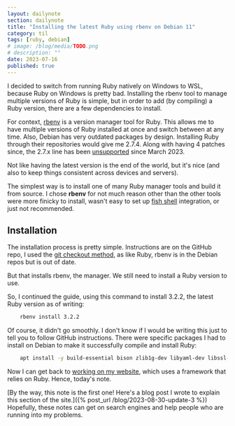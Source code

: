 ```yaml
---
layout: dailynote
section: dailynote
title: "Installing the latest Ruby using rbenv on Debian 11"
category: til
tags: [ruby, debian]
# image: /blog/media/TODO.png
# description: ""
date: 2023-07-16
published: true
---
```

I decided to switch from running Ruby natively on Windows to WSL, because Ruby on Windows is pretty bad. Installing the rbenv tool to manage multiple versions of Ruby is simple, but in order to add (by compiling) a Ruby version, there are a few dependencies to install.

For context, [rbenv](https://github.com/rbenv/rbenv) is a version manager tool for Ruby. This allows me to have multiple versions of Ruby installed at once and switch between at any time. Also, Debian has very outdated packages by design. Installing Ruby through their repositories would give me 2.7.4. Along with having 4 patches since, the 2.7.x line has been [unsupported](https://www.ruby-lang.org/en/news/2023/03/30/ruby-2-7-8-released/) since March 2023.

Not like having the latest version is the end of the world, but it's nice (and also to keep things consistent across devices and servers).

The simplest way is to install one of many Ruby manager tools and build it from source. I chose **rbenv** for not much reason other than the other tools were more finicky to install, wasn't easy to set up [fish shell](https://fishshell.com/) integration, or just not recommended.

## Installation

The installation process is pretty simple. Instructions are on the GitHub repo, I used the [git checkout method](https://github.com/rbenv/rbenv#basic-git-checkout), as like Ruby, rbenv is in the Debian repos but is out of date.

But that installs rbenv, the manager. We still need to install a Ruby version to use.

So, I continued the guide, using this command to install 3.2.2, the latest Ruby version as of writing:

```bash
    rbenv install 3.2.2
```

Of course, it didn't go smoothly. I don't know if I would be writing this just to tell you to follow GitHub instructions. There were specific packages I had to install on Debian to make it successfully compile and install Ruby:

```bash
    apt install -y build-essential bison zlib1g-dev libyaml-dev libssl-dev libgdbm-dev libreadline-dev libffi-dev
```

Now I can get back to [working on my website](https://github.com/real-jame/realjame/commits/master), which uses a framework that relies on Ruby. Hence, today's note.

[By the way, this note is the first one! Here's a blog post I wrote to explain this section of the site.]({% post_url /blog/2023-08-30-update-3 %}) Hopefully, these notes can get on search engines and help people who are running into my problems.
